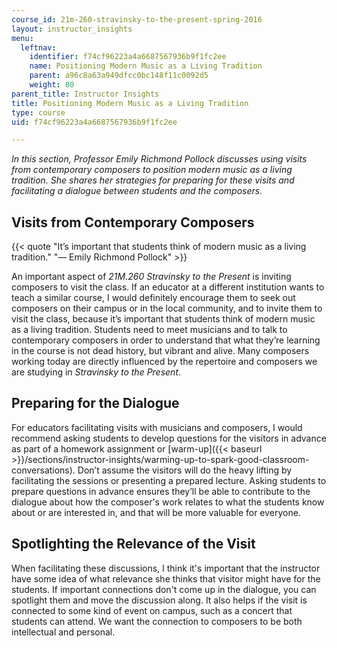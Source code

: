 ```yaml
---
course_id: 21m-260-stravinsky-to-the-present-spring-2016
layout: instructor_insights
menu:
  leftnav:
    identifier: f74cf96223a4a6687567936b9f1fc2ee
    name: Positioning Modern Music as a Living Tradition
    parent: a96c8a63a949dfcc0bc148f11c0092d5
    weight: 80
parent_title: Instructor Insights
title: Positioning Modern Music as a Living Tradition
type: course
uid: f74cf96223a4a6687567936b9f1fc2ee

---
```


_In this section, Professor Emily Richmond Pollock discusses using visits from contemporary composers to position modern music as a living tradition. She shares her strategies for preparing for these visits and facilitating a dialogue between students and the composers._

Visits from Contemporary Composers
----------------------------------

{{< quote "It’s important that students think of modern music as a living tradition." "— Emily Richmond Pollock" >}}

An important aspect of _21M.260 Stravinsky to the Present_ is inviting composers to visit the class. If an educator at a different institution wants to teach a similar course, I would definitely encourage them to seek out composers on their campus or in the local community, and to invite them to visit the class, because it’s important that students think of modern music as a living tradition. Students need to meet musicians and to talk to contemporary composers in order to understand that what they’re learning in the course is not dead history, but vibrant and alive. Many composers working today are directly influenced by the repertoire and composers we are studying in _Stravinsky to the Present_.

Preparing for the Dialogue
--------------------------

For educators facilitating visits with musicians and composers, I would recommend asking students to develop questions for the visitors in advance as part of a homework assignment or [warm-up]({{< baseurl >}}/sections/instructor-insights/warming-up-to-spark-good-classroom-conversations). Don’t assume the visitors will do the heavy lifting by facilitating the sessions or presenting a prepared lecture. Asking students to prepare questions in advance ensures they’ll be able to contribute to the dialogue about how the composer's work relates to what the students know about or are interested in, and that will be more valuable for everyone.

Spotlighting the Relevance of the Visit
---------------------------------------

When facilitating these discussions, I think it's important that the instructor have some idea of what relevance she thinks that visitor might have for the students. If important connections don't come up in the dialogue, you can spotlight them and move the discussion along. It also helps if the visit is connected to some kind of event on campus, such as a concert that students can attend. We want the connection to composers to be both intellectual and personal.